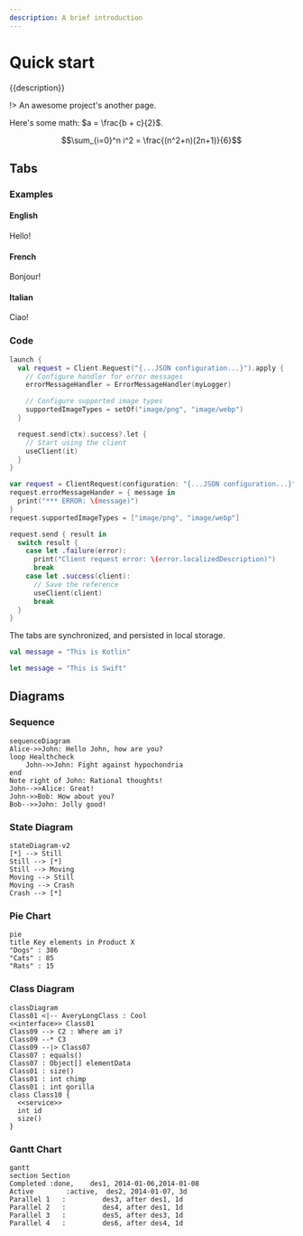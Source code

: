```yaml
---
description: A brief introduction
---
```


# Quick start

{{description}}

!> An awesome project's another page.

Here's some math: $a = \frac{b + c}{2}$.

$$\sum_{i=0}^n i^2 = \frac{(n^2+n)(2n+1)}{6}$$

## Tabs

### Examples

<!-- tabs:start -->

#### **English**

Hello!

#### **French**

Bonjour!

#### **Italian**

Ciao!

<!-- tabs:end -->

### Code

<!-- tabs:start -->

<!-- tab:Kotlin -->
```kotlin {highlight:"2,10"}
launch {
  val request = Client.Request("{...JSON configuration...}").apply {
    // Configure handler for error messages
    errorMessageHandler = ErrorMessageHandler(myLogger)

    // Configure supported image types
    supportedImageTypes = setOf("image/png", "image/webp")
  }

  request.send(ctx).success?.let {
    // Start using the client
    useClient(it)
  }
}
```

<!-- tab:Swift -->
```swift {highlight:"1,7"}
var request = ClientRequest(configuration: "{...JSON configuration...}")
request.errorMessageHander = { message in
  print("*** ERROR: \(message)")
}
request.supportedImageTypes = ["image/png", "image/webp"]

request.send { result in
  switch result {
    case let .failure(error):
      print("Client request error: \(error.localizedDescription)")
      break
    case let .success(client):
      // Save the reference
      useClient(client)
      break
  }
}
```

<!-- tabs:end -->

The tabs are synchronized, and persisted in local storage.

<!-- tabs:start -->

<!-- tab:Kotlin -->
```kotlin
val message = "This is Kotlin"
```

<!-- tab:Swift -->
```swift
let message = "This is Swift"
```

<!-- tabs:end -->

## Diagrams

### Sequence

```mermaid
sequenceDiagram
Alice->>John: Hello John, how are you?
loop Healthcheck
    John->>John: Fight against hypochondria
end
Note right of John: Rational thoughts!
John-->>Alice: Great!
John->>Bob: How about you?
Bob-->>John: Jolly good!
```

### State Diagram

```mermaid
stateDiagram-v2
[*] --> Still
Still --> [*]
Still --> Moving
Moving --> Still
Moving --> Crash
Crash --> [*]
```

### Pie Chart

```mermaid
pie
title Key elements in Product X
"Dogs" : 386
"Cats" : 85
"Rats" : 15
```

### Class Diagram

```mermaid
classDiagram
Class01 <|-- AveryLongClass : Cool
<<interface>> Class01
Class09 --> C2 : Where am i?
Class09 --* C3
Class09 --|> Class07
Class07 : equals()
Class07 : Object[] elementData
Class01 : size()
Class01 : int chimp
Class01 : int gorilla
class Class10 {
  <<service>>
  int id
  size()
}
```

### Gantt Chart

```mermaid
gantt
section Section
Completed :done,    des1, 2014-01-06,2014-01-08
Active        :active,  des2, 2014-01-07, 3d
Parallel 1   :         des3, after des1, 1d
Parallel 2   :         des4, after des1, 1d
Parallel 3   :         des5, after des3, 1d
Parallel 4   :         des6, after des4, 1d
```
